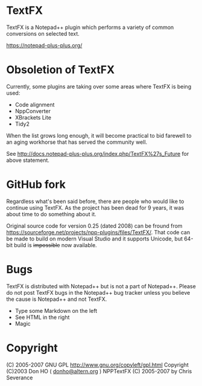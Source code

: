 # TextFX
TextFX is a Notepad++ plugin which performs a variety of common conversions on selected text.

https://notepad-plus-plus.org/

# Obsoletion of TextFX
Currently, some plugins are taking over some areas where TextFX is being used:
  - Code alignment
  - NppConverter
  - XBrackets Lite
  - Tidy2

When the list grows long enough, it will become practical to bid farewell to an aging workhorse that has served the community well.

See http://docs.notepad-plus-plus.org/index.php/TextFX%27s_Future for above statement.

# GitHub fork
Regardless what's been said before, there are people who would like to continue using TextFX. As the project has been dead for 9 years, it was about time to do something about it.

Original source code for version 0.25 (dated 2008) can be fround from https://sourceforge.net/projects/npp-plugins/files/TextFX/. That code can be made to build on modern Visual Studio and it supports Unicode, but 64-bit build is ~~impossible~~ now available.

# Bugs

TextFX is distributed with Notepad++ but is not a part of Notepad++. Please do not post TextFX bugs in the Notepad++ bug tracker unless you believe the cause is Notepad++ and not TextFX.

  - Type some Markdown on the left
  - See HTML in the right
  - Magic

# Copyright
(C) 2005-2007 GNU GPL http://www.gnu.org/copyleft/gpl.html
Copyright (C)2003 Don HO ( donho@altern.org )
NPPTextFX (C) 2005-2007 by Chris Severance
